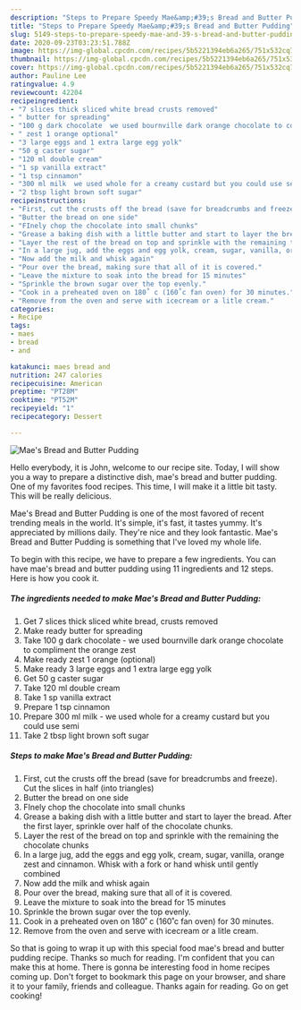 ```yaml
---
description: "Steps to Prepare Speedy Mae&amp;#39;s Bread and Butter Pudding"
title: "Steps to Prepare Speedy Mae&amp;#39;s Bread and Butter Pudding"
slug: 5149-steps-to-prepare-speedy-mae-and-39-s-bread-and-butter-pudding
date: 2020-09-23T03:23:51.788Z
image: https://img-global.cpcdn.com/recipes/5b5221394eb6a265/751x532cq70/maes-bread-and-butter-pudding-recipe-main-photo.jpg
thumbnail: https://img-global.cpcdn.com/recipes/5b5221394eb6a265/751x532cq70/maes-bread-and-butter-pudding-recipe-main-photo.jpg
cover: https://img-global.cpcdn.com/recipes/5b5221394eb6a265/751x532cq70/maes-bread-and-butter-pudding-recipe-main-photo.jpg
author: Pauline Lee
ratingvalue: 4.9
reviewcount: 42204
recipeingredient:
- "7 slices thick sliced white bread crusts removed"
- " butter for spreading"
- "100 g dark chocolate  we used bournville dark orange chocolate to compliment the orange zest"
- " zest 1 orange optional"
- "3 large eggs and 1 extra large egg yolk"
- "50 g caster sugar"
- "120 ml double cream"
- "1 sp vanilla extract"
- "1 tsp cinnamon"
- "300 ml milk  we used whole for a creamy custard but you could use semi"
- "2 tbsp light brown soft sugar"
recipeinstructions:
- "First, cut the crusts off the bread (save for breadcrumbs and freeze). Cut the slices in half (into triangles)"
- "Butter the bread on one side"
- "FInely chop the chocolate into small chunks"
- "Grease a baking dish with a little butter and start to layer the bread. After the first layer, sprinkle over half of the chocolate chunks."
- "Layer the rest of the bread on top and sprinkle with the remaining the chocolate chunks"
- "In a large jug, add the eggs and egg yolk, cream, sugar, vanilla, orange zest and cinnamon. Whisk with a fork or hand whisk until gently combined"
- "Now add the milk and whisk again"
- "Pour over the bread, making sure that all of it is covered."
- "Leave the mixture to soak into the bread for 15 minutes"
- "Sprinkle the brown sugar over the top evenly."
- "Cook in a preheated oven on 180˚ c (160˚c fan oven) for 30 minutes."
- "Remove from the oven and serve with icecream or a litle cream."
categories:
- Recipe
tags:
- maes
- bread
- and

katakunci: maes bread and 
nutrition: 247 calories
recipecuisine: American
preptime: "PT28M"
cooktime: "PT52M"
recipeyield: "1"
recipecategory: Dessert

---
```



![Mae&#39;s Bread and Butter Pudding](https://img-global.cpcdn.com/recipes/5b5221394eb6a265/751x532cq70/maes-bread-and-butter-pudding-recipe-main-photo.jpg)

Hello everybody, it is John, welcome to our recipe site. Today, I will show you a way to prepare a distinctive dish, mae&#39;s bread and butter pudding. One of my favorites food recipes. This time, I will make it a little bit tasty. This will be really delicious.



Mae&#39;s Bread and Butter Pudding is one of the most favored of recent trending meals in the world. It's simple, it's fast, it tastes yummy. It's appreciated by millions daily. They're nice and they look fantastic. Mae&#39;s Bread and Butter Pudding is something that I've loved my whole life.


To begin with this recipe, we have to prepare a few ingredients. You can have mae&#39;s bread and butter pudding using 11 ingredients and 12 steps. Here is how you cook it.

<!--inarticleads1-->

##### The ingredients needed to make Mae&#39;s Bread and Butter Pudding:

1. Get 7 slices thick sliced white bread, crusts removed
1. Make ready  butter for spreading
1. Take 100 g dark chocolate - we used bournville dark orange chocolate to compliment the orange zest
1. Make ready  zest 1 orange (optional)
1. Make ready 3 large eggs and 1 extra large egg yolk
1. Get 50 g caster sugar
1. Take 120 ml double cream
1. Take 1 sp vanilla extract
1. Prepare 1 tsp cinnamon
1. Prepare 300 ml milk - we used whole for a creamy custard but you could use semi
1. Take 2 tbsp light brown soft sugar




<!--inarticleads2-->

##### Steps to make Mae&#39;s Bread and Butter Pudding:

1. First, cut the crusts off the bread (save for breadcrumbs and freeze). Cut the slices in half (into triangles)
1. Butter the bread on one side
1. FInely chop the chocolate into small chunks
1. Grease a baking dish with a little butter and start to layer the bread. After the first layer, sprinkle over half of the chocolate chunks.
1. Layer the rest of the bread on top and sprinkle with the remaining the chocolate chunks
1. In a large jug, add the eggs and egg yolk, cream, sugar, vanilla, orange zest and cinnamon. Whisk with a fork or hand whisk until gently combined
1. Now add the milk and whisk again
1. Pour over the bread, making sure that all of it is covered.
1. Leave the mixture to soak into the bread for 15 minutes
1. Sprinkle the brown sugar over the top evenly.
1. Cook in a preheated oven on 180˚ c (160˚c fan oven) for 30 minutes.
1. Remove from the oven and serve with icecream or a litle cream.




So that is going to wrap it up with this special food mae&#39;s bread and butter pudding recipe. Thanks so much for reading. I'm confident that you can make this at home. There is gonna be interesting food in home recipes coming up. Don't forget to bookmark this page on your browser, and share it to your family, friends and colleague. Thanks again for reading. Go on get cooking!
